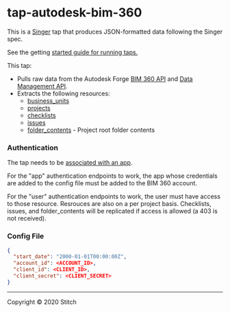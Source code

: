# tap-autodesk-bim-360

This is a [Singer](https://www.singer.io/) tap that produces JSON-formatted data following the Singer spec.

See the getting [started guide for running taps.](https://github.com/singer-io/getting-started/blob/master/docs/RUNNING_AND_DEVELOPING.md#running-singer-with-python)

This tap:

- Pulls raw data from the Autodesk Forge [BIM 360 API](https://forge.autodesk.com/en/docs/bim360/v1/reference/http/) and [Data Management API](https://forge.autodesk.com/en/docs/data/v2/reference/http/).
- Extracts the following resources:
  - [business_units](https://forge.autodesk.com/en/docs/bim360/v1/reference/http/business_units_structure-GET/)
  - [projects](https://forge.autodesk.com/en/docs/bim360/v1/reference/http/projects-GET/)
  - [checklists](https://forge.autodesk.com/en/docs/bim360/v1/reference/http/checklists-instances-GET/)
  - [issues](https://forge.autodesk.com/en/docs/bim360/v1/reference/http/field-issues-GET/)
  - [folder_contents](https://forge.autodesk.com/en/docs/data/v2/reference/http/projects-project_id-folders-folder_id-contents-GET/) - Project root folder contents

### Authentication

The tap needs to be [associated with an app](https://forge.autodesk.com/en/docs/oauth/v2/tutorials/create-app/).

For the "app" authentication endpoints to work, the app whose credentials are added to the config file must be added to the BIM 360 account.

For the "user" authentication endpoints to work, the user must have access to those resource. Resrouces are also on a per project basis. Checklists, issues, and folder_contents will be replicated if access is allowed (a 403 is not received).

### Config File

```json
{
  "start_date": "2000-01-01T00:00:00Z",
  "account_id": <ACCOUNT_ID>,
  "client_id": <CLIENT_ID>,
  "client_secret": <CLIENT_SECRET>
}
```

---

Copyright &copy; 2020 Stitch
